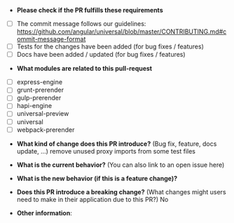 * **Please check if the PR fulfills these requirements**
- [ ] The commit message follows our guidelines: https://github.com/angular/universal/blob/master/CONTRIBUTING.md#commit-message-format
- [ ] Tests for the changes have been added (for bug fixes / features)
- [ ] Docs have been added / updated (for bug fixes / features)

* **What modules are related to this pull-request**
- [ ] express-engine
- [ ] grunt-prerender
- [ ] gulp-prerender
- [ ] hapi-engine
- [ ] universal-preview
- [ ] universal
- [ ] webpack-prerender

* **What kind of change does this PR introduce?** (Bug fix, feature, docs update, ...)
remove unused proxy imports from some test files


* **What is the current behavior?** (You can also link to an open issue here)



* **What is the new behavior (if this is a feature change)?**



* **Does this PR introduce a breaking change?** (What changes might users need to make in their application due to this PR?)
No


* **Other information**:
